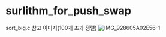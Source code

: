 # surlithm_for_push_swap

sort_big.c 참고 이미지(100개 초과 정렬)
![IMG_928605A02E56-1](https://user-images.githubusercontent.com/80635378/172847341-02aa5c4b-44a2-4385-96e2-ec3bf11eb10b.jpeg)

